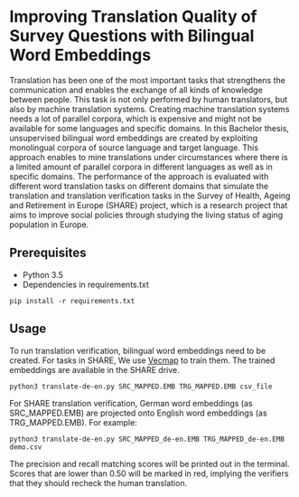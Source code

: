 # Improving Translation Quality of Survey Questions with Bilingual Word Embeddings

Translation has been one of the most important tasks that strengthens the communication and enables the exchange of all kinds of knowledge between people.
This task is not only performed by human translators, but also by machine translation systems. Creating machine translation systems needs a lot of parallel corpora, 
which is expensive and might not be available for some languages and specific domains.
In this Bachelor thesis, unsupervised bilingual word embeddings are created by exploiting monolingual corpora of source language and target language. 
This approach enables to mine translations under circumstances where there is a limited amount of parallel corpora in different languages as well as in specific domains. The performance of the approach is evaluated with different word translation tasks on different domains that simulate the translation and translation verification tasks in the Survey of Health, Ageing and Retirement in Europe (SHARE) project, which is a research project that aims to improve social policies through studying the living status of aging population in Europe.


## Prerequisites

* Python 3.5 
* Dependencies in requirements.txt

```
pip install -r requirements.txt
```

## Usage

To run translation verification, bilingual word embeddings need to be created. For tasks in SHARE, We use [Vecmap](https://github.com/artetxem/vecmap) to train them. The trained embeddings
are available in the SHARE drive.

```
python3 translate-de-en.py SRC_MAPPED.EMB TRG_MAPPED.EMB csv_file
```

For SHARE translation verification, German word embeddings (as SRC_MAPPED.EMB) are projected onto English word embeddings (as TRG_MAPPED.EMB). For example:

```
python3 translate-de-en.py SRC_MAPPED_de-en.EMB TRG_MAPPED_de-en.EMB demo.csv

```

The precision and recall matching scores will be printed out in the terminal. Scores that are lower than 0.50 will be marked in red, implying the verifiers that they should recheck the human translation.




